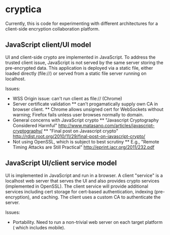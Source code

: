 cryptica
========

Currently, this is code for experimenting with different architectures for
a client-side encryption collaboration platform.

JavaScript client/UI model
--------------------------

UI and client-side crypto are implemented in JavaScript. To address the
trusted client issue, JavaScript is not served by the same server storing the
pre-encrypted data. This application is deployed via a static file, either
loaded directly (file://) or served from a static file server running on
localhost.

Issues:

* WSS Origin issue: can't run client as file:// (Chrome)
* Server certificate validation
** can't progamatically supply own CA in browser client.
** Chrome allows unsigned cert for WebSockets without warning; Firefox fails
unless user browses normally to domain.
* General concerns with JavaScript crypto
** "Javascript Cryptography Considered Harmful" http://www.matasano.com/articles/javascript-cryptography/
** "Final post on Javascript crypto" http://rdist.root.org/2010/11/29/final-post-on-javascript-crypto/
* Not using OpenSSL, which is subject to best scrutiny
** E.g., "Remote Timing Attacks are Still Practical" http://eprint.iacr.org/2011/232.pdf


JavaScript UI/client service model
----------------------------------

UI is implemented in JavaScript and run in a browser. A client "service" is a
localhost web server that serves the UI and also provides crypto services
(implemented in OpenSSL). The client service will provide additional services
including cert storage for cert-based authentication, indexing (pre-encryption),
and caching. The client uses a custom CA to authenticate the server.

Issues:

* Portability. Need to run a non-trivial web server on each target platform (
which includes mobile).